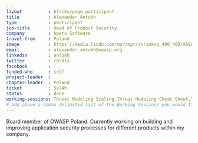 ```yaml
---
layout          : blocks/page-participant
title           : Alexander Antukh
type            : participant
job-title       : Head of Product Security
company         : Opera Software
travel-from     : Poland
image           : https://media.licdn.com/mpr/mpr/shrinknp_400_400/AAEAAQAAAAAAAAgrAAAAJGRlNDgwNTI5LWZiNTQtNGNmNy05NWYyLTcxOGM2ODhhODZjZQ.jpg
email           : alexander.antukh@owasp.org
linkedin        : antukh
twitter         : c0rdis
facebook        :
funded-who      : self
project-leader  :
chapter-leader  : Poland
ticket          : 5x24h
status          : done
working-sessions: Threat Modeling Scaling,Threat Modeling Cheat Sheet,Threat Modeling Templates,Threat Modeling Where do I Start?,Agile Practices for Security Teams,Define Agile Security Practices,Security Champions,Security Guild vs Security Champions,Using Security Risks to Measure Agile Practices,Securing Legacy Applications,Security Guidance and Feedback in IDE,AppSec Review and Pentest Playbook,Bug Bounty Playbook,Playbooks Common Format,Creating AppSec Teams,Teaching Attacker perspective to Developers,Mobile Security Testing Guide (MSTG),Application Security Guide for CISO,CISO Round table,SAMM Metrics for Enterprise,Mobilising Business Lines for Security (panel),MSTG Book Sprint - Android Testing Guide,Internal Bug Bounties Programmes,Lessons learned from public bug bounties programmes,Scaling Static Analysis Reviews and Deployments,Mobilising Business Lines for Security,SAMM - Kick Off,Hands on Threat Modeling Juice Shop (Attacking 1),Hands on Threat Modeling Juice Shop (Attacking 2),Hands on Threat Modeling Juice Shop (Fixing)
# add above a comma delimited list of the Working Sessions you would like to attend (use the session's title)
---
```


Board member of OWASP Poland. Currently working on building and improving application security processes for different products within my company. 
